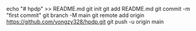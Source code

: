 echo "# hpdp" >> README.md
git init
git add README.md
git commit -m "first commit"
git branch -M main
git remote add origin https://github.com/yongzy328/hpdp.git
git push -u origin main

